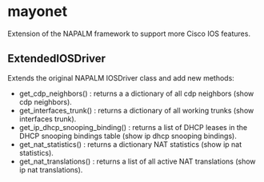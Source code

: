 # mayonet
Extension of the NAPALM framework to support more Cisco IOS features.

## ExtendedIOSDriver
Extends the original NAPALM IOSDriver class and add new methods:
- get_cdp_neighbors()               : returns a a dictionary of all cdp neighbors (show cdp neighbors).
- get_interfaces_trunk()            : returns a dictionary of all working trunks (show interfaces trunk).
- get_ip_dhcp_snooping_binding()    : returns a list of DHCP leases in the DHCP snooping bindings table (show ip dhcp snooping bindings).
- get_nat_statistics()              : returns a dictionary NAT statistics (show ip nat statistics).
- get_nat_translations()            : returns a list of all active NAT translations (show ip nat translations).

